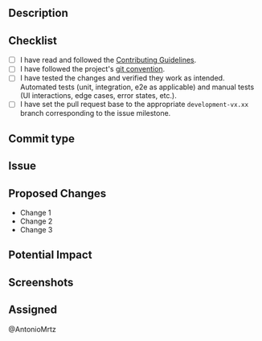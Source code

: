 ## Description

<!-- Describe the proposed changes in this pull request concisely and clearly. -->

## Checklist

- [ ] I have read and followed the [Contributing Guidelines](../docs/CONTRIBUTING.md).
- [ ] I have followed the project's [git convention](../docs/developer/Git-Convention.md).
- [ ] I have tested the changes and verified they work as intended. Automated tests (unit, integration, e2e as applicable) and manual tests (UI interactions, edge cases, error states, etc.).
- [ ] I have set the pull request base to the appropriate `development-vx.xx` branch corresponding to the issue milestone.

## Commit type

<!-- Select only one commit type that describes the main changes done in this Pull Request

- `feat`: indicates the addition of a new feature or functionality to the project.
- `fix`: used when fixing a bug or error in the code.
- `docs`: changes to the documentation.
- `style`: formatting, missing semi colons, etc; no production code change.
- `refactor`: refactoring production code, eg. renaming a variable.
- `test`: adding missing tests, refactoring tests; no production code change.
- `chore`: updating grunt tasks etc; no production code change.
- `ci`: updating scripts for continuous integration.
- `build`: update building scripts or Docker Images.
- `perf`: update code for performance improvement.
- `revert`: revert changes.
- `release`: only for release versions.
-->

## Issue

<!-- Add issue number: #issue-number -->


## Proposed Changes

<!-- List the specific changes made in this pull request. -->

- Change 1
- Change 2
- Change 3

## Potential Impact

<!-- Describe the impact these changes may have on the project. Include any risks or side effects to consider. -->

## Screenshots

<!-- If applicable, provide screenshots that help visualize the changes made. -->


## Assigned

<!-- Mention the team members assigned to review and merge this pull request. -->

@AntonioMrtz <!-- Default -->
